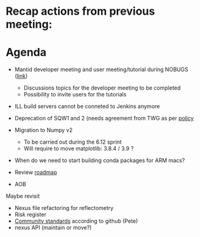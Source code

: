 # Recap actions from previous meeting:

# Agenda
- Mantid developer meeting and user meeting/tutorial during NOBUGS ([link](https://github.com/mantidproject/workshops/tree/main/developer/2024-09))
  - Discussions topics for the developer meeting to be completed
  - Possibility to invite users for the tutorials
- ILL build servers cannot be conneted to Jenkins anymore
- Deprecation of SQW1 and 2 (needs agreement from TWG as per [policy](https://docs.mantidproject.org/nightly/deprecation.html)
- Migration to Numpy v2
  - To be carried out during the 6.12 sprint
  - Will require to move matplotlib: 3.8.4 / 3.9 ?
- When do we need to start building conda packages for ARM macs?

- Review [roadmap](https://github.com/orgs/mantidproject/projects/47/views/1)
- AOB

Maybe revisit
- Nexus file refactoring for reflectometry
- Risk register
- [Community standards](https://github.com/mantidproject/mantid/community) according to github (Pete)
- nexus API (maintain or move?)

